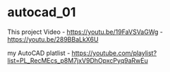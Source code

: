 # autocad_01


This project Video - https://youtu.be/19FaVSVaGWg
                   - https://youtu.be/289BBaLkX6U
                   

my AutoCAD platlist - https://youtube.com/playlist?list=PL_RecMEcs_p8M7jxV9DhOpxcPyq9aRwEu
